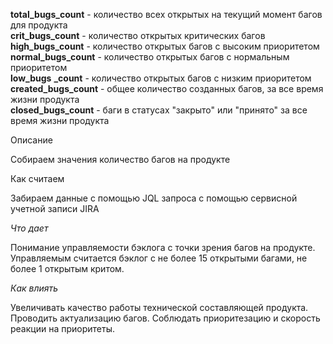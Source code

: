 **total_bugs_count** - количество всех открытых на текущий момент багов  для продукта  
**crit_bugs_count** - количество открытых критических багов  
**high_bugs_count** - количество открытых багов с высоким приоритетом  
**normal_bugs_count** - количество открытых багов с нормальным приоритетом  
**low_bugs** **_count** - количество открытых багов с низким приоритетом  
**created_bugs_count** - общее количество созданных багов, за все время жизни продукта  
**closed_bugs_count** - баги в статусах "закрыто" или "принято" за все время жизни продукта

Описание

Собираем значения количество багов на продукте

Как считаем

Забираем данные с помощью JQL запроса с помощью сервисной учетной записи JIRA

_Что дает_

Понимание управляемости бэклога с точки зрения багов на продукте. Управляемым считается бэклог с не более 15 открытыми багами, не более 1 открытым критом.

_Как влиять_

Увеличивать качество работы технической составляющей продукта. Проводить актуализацию багов. Соблюдать приоритезацию и скорость реакции на приоритеты.